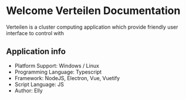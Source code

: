 # Welcome Verteilen Documentation

Verteilen is a cluster computing application which provide friendly user interface to control with

## Application info

* Platform Support: Windows / Linux
* Programming Language: Typescript
* Framework: NodeJS, Electron, Vue, Vuetify
* Script Language: JS
* Author: Elly
